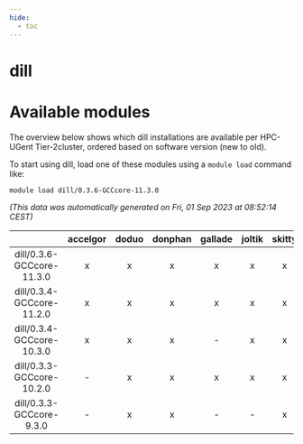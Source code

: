 ```yaml
---
hide:
  - toc
---
```


dill
====

# Available modules


The overview below shows which dill installations are available per HPC-UGent Tier-2cluster, ordered based on software version (new to old).

To start using dill, load one of these modules using a `module load` command like:

```shell
module load dill/0.3.6-GCCcore-11.3.0
```

*(This data was automatically generated on Fri, 01 Sep 2023 at 08:52:14 CEST)*  

| |accelgor|doduo|donphan|gallade|joltik|skitty|swalot|victini|
| :---: | :---: | :---: | :---: | :---: | :---: | :---: | :---: | :---: |
|dill/0.3.6-GCCcore-11.3.0|x|x|x|x|x|x|x|x|
|dill/0.3.4-GCCcore-11.2.0|x|x|x|x|x|x|x|x|
|dill/0.3.4-GCCcore-10.3.0|x|x|x|-|x|x|x|x|
|dill/0.3.3-GCCcore-10.2.0|-|x|x|x|x|x|x|x|
|dill/0.3.3-GCCcore-9.3.0|-|x|x|-|-|x|x|x|
